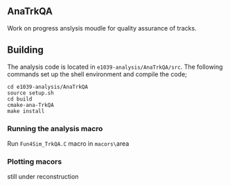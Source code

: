 ## AnaTrkQA
Work on progress anslysis moudle for quality assurance of tracks.

## Building

The analysis code is located in `e1039-analysis/AnaTrkQA/src`.
The following commands set up the shell environment and compile the code;
```
cd e1039-analysis/AnaTrkQA
source setup.sh
cd build
cmake-ana-TrkQA
make install
```
### Running the analysis macro

Run `Fun4Sim_TrkQA.C` macro in `macors\`area

### Plotting macors
 still under reconstruction
